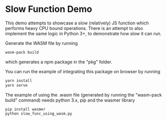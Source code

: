 # Slow Function Demo

This demo attempts to showcase a slow (relatively) JS function which performs heavy CPU bound operations. There is an attempt to also implement the same logic in Python 3+, to demonstrate how slow it can run.

Generate the WASM file by running

```sh
wasm-pack build
```

which generates a npm package in the "pkg" folder.

You can run the example of integrating this package on browser by running

```sh
yarn install
yarn serve
```

The example of using the .wasm file (generated by running the "wasm-pack build" command) needs python 3.x, pip and the wasmer library

```sh
pip install wasmer
python slow_func_using_wasm.py
```